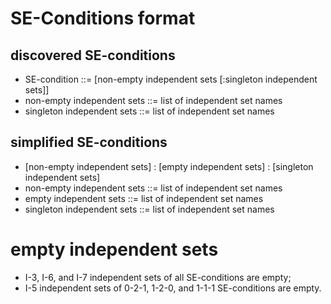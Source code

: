 # SE-Conditions format
## discovered SE-conditions
+ SE-condition ::= [non-empty independent sets [:singleton independent sets]]
+ non-empty independent sets ::= list of independent set names 
+ singleton independent sets ::= list of independent set names

## simplified SE-conditions
+ [non-empty independent sets] : [empty independent sets] : [singleton independent sets]
+ non-empty independent sets ::= list of independent set names
+ empty independent sets ::= list of independent set names  
+ singleton independent sets ::= list of independent set names

# empty independent sets
+ I-3, I-6, and I-7 independent sets of all SE-conditions are empty;
+ I-5 independent sets of 0-2-1, 1-2-0, and 1-1-1 SE-conditions are empty. 